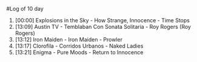 #Log of 10 day

1. [00:00] Explosions in the Sky - How Strange, Innocence - Time Stops
1. [13:09] Austin TV - Temblaban Con Sonata Solitaria - Roy Rogers (Roy Rogers)
1. [13:12] Iron Maiden - Iron Maiden - Prowler
1. [13:17] Clorofila - Corridos Urbanos - Naked Ladies
1. [13:21] Enigma - Pure Moods - Return to Innocence
